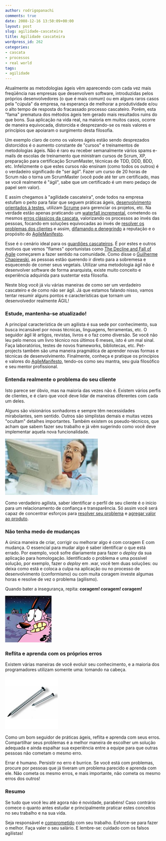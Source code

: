```yaml
---
author: rodrigopanachi
comments: true
date: 2008-12-16 13:50:09+00:00
layout: post
slug: agilidade-cascateira
title: Agilidade cascateira
wordpress_id: 262
categories:
- cascata
- processos
- real world
tags:
- agilidade
---
```


Atualmente as metodologias ágeis vêm aparecendo com cada vez mais freqüência nas empresas que desenvolvem software, introduzidas pelos próprios desenvolvedores (o que é mais comum) ou em alguns raros casos pela "cúpula" da empresa, na esperança de melhorar a produtividade e/ou o alto tempo de resposta do fracassado processo cascateiro. Porém, esta "fama" prematura dos métodos ágeis tem gerado mais resultados ruins do que bons. Sua aplicação na vida real, na maioria em muitos casos, ocorre de maneira equivocada, distorcida e desprezando-se os reais valores e princípios que apoiaram o surgimento desta filosofia.

Um exemplo claro de como os valores ágeis estão sendo desprezados distorcidos é o aumento constante de "cursos" e treinamentos de metodologias ágeis. Não é raro eu receber semanalmente vários spams e-mails de escolas de treinamento que ministram cursos de Scrum, XP, preparação para certificação ScrumMaster, técnicas de TDD, DDD, BDD, etc. Infelizmente o que estes cursos não ensinam (como todos os outros) é o verdadeiro significado de "ser ágil". Fazer um curso de 20 horas de Scrum não o torna um ScrumMaster (você pode até ter um certificado, mas se você realmente é "ágil", sabe que um certificado é um mero pedaço de papel sem valor).

E assim chegamos à "agilidade cascateira", onde todos na empresa estufam o peito para falar que seguem práticas ágeis, [desenvolvimento orientados à testes](http://pindureta.wordpress.com/2008/12/02/dialogo-imaginario-baseado-em-fatos-reais/), utilizam [Scrume](http://fmeyer.org/archives/2008/11/20/o-scrume/) para gerenciar os projetos, etc. Na verdade estão apenas praticando um [waterfall incremental](http://1up4dev.org/2008/06/waterfalling/), cometendo os mesmos [erros clássicos da cascata](http://1up4dev.org/2008/10/software-e-sobre-investimento/), valorizando os processos ao invés das pessoas, focando em soluções equivocadas ao invés de [resolver os problemas dos clientes](http://1up4dev.org/2008/11/foco-no-problema/) e assim, [difamando e denegrindo](http://1up4dev.org/2008/10/a-perpetuacao-da-especie/) a reputação e o propósito do [AgileManifesto](http://agilemanifesto.org/).

Esse é o cenário ideal para os [guardiões cascateiros](http://1up4dev.org/2008/11/os-guardioes-da-cascata/). É por estes e outros motivos que vemos "flames" oportunistas como [The Decline and Fall of Agile](http://jamesshore.com/Blog/The-Decline-and-Fall-of-Agile.html) começarem a fazer sentido na comunidade. Como disse o [Guilherme Chapiewski](http://gc.blog.br/2008/11/22/agile-indo-para-o-buraco/), as pessoas estão querendo ir direto para a sobremesa e esquecendo de comer seus vegetais. Utilizar uma metodologia ágil não é desenvolver software de forma anarquista, existe muito conceito e experiência adquirida para sustentar esta filosofia.

Neste blog você já viu várias maneiras de como ser um verdadeiro cascateiro e de como não ser ágil. Já que estamos falando nisso, vamos tentar resumir alguns pontos e características que tornam um desenvolvedor realmente ÁGIL!


### Estude, mantenha-se atualizado!


A principal característica de um agilista é sua sede por conhecimento, sua busca incansável por novas técnicas, linguagens, ferramentas, etc. O seguidor ágil lê artigos, revistas, livros e o faz como diversão. Se você não leu pelo menos um livro técnico nos últimos 6 meses, isto é um mal sinal. Faça laboratórios, testes de novos frameworks, bibliotecas, etc. Pet-projects também são uma maneira pragmática de aprender novas formas e técnicas de desenvolvimento. Finalmente, conheça e pratique os princípios e valores do [AgileManifesto](http://agilemanifesto.org/principles.html), tendo-os como seu mantra, seu guia filosófico e seu mentor profissional.


### Entenda realmente o problema do seu cliente


Isto parece ser óbvio, mas na maioria das vezes não é. Existem vários perfis de clientes, e é claro que você deve lidar de maneiras diferentes com cada um deles.

Alguns são visionários sonhadores e sempre têm necessidades mirabolantes, sem sentido. Outros são simplistas demais e muitas vezes "ocultam" detalhes importantes. Também existem os pseudo-técnicos, que acham que sabem fazer seu trabalho e já vêm sugerindo como você deve implementar aquela nova funcionalidade.

[![Reação comum quando há um problema](/images/uploads/2008/12/imagem_spam_problem-300x181.jpg)](/images/uploads/2008/12/imagem_spam_problem.jpg)

Como verdadeiro agilista, saber identificar o perfil de seu cliente é o início para um relacionamento de confiança e transparência. Só assim você será capaz de concentrar esforços para [resolver seu problema](http://1up4dev.org/2008/11/foco-no-problema/) e [agregar valor ao produto](http://1up4dev.org/2008/10/software-e-sobre-investimento/).


### Não tenha medo de mudanças


A única maneira de criar, corrigir ou melhorar algo é com coragem E com mudança. O essencial para mudar algo é saber identificar o que está errado. Por exemplo, você sofre diariamente para fazer o _deploy_ da sua aplicação para homologação. Identificado o problema e uma possível solução, por exemplo, fazer o _deploy_ em .war, você tem duas soluções: ou deixa como está e coloca a culpa na aplicação ou no processo de desenvolvimento (conformismo) ou com muita coragem investe algumas horas e resolve de vez o problema (agilismo).

Quando bater a insegurança, repita: **coragem! coragem! coragem!**

[![](/images/uploads/2008/12/coragemcaocovarde.jpg)](/images/uploads/2008/12/coragemcaocovarde.jpg)


### Reflita e aprenda com os próprios erros


Existem várias maneiras de você evoluir seu conhecimento, e a maioria dos programadores utilizam somente uma: tomando na cabeça.

[![Prego só toma na cabeça!](/images/uploads/2008/12/fotopregocomcabeca.jpg)](/images/uploads/2008/12/fotopregocomcabeca.jpg)

Como um bom seguidor de práticas ágeis, reflita e aprenda com seus erros. Compartilhar seus problemas é a melhor maneira de escolher um solução adequada e ainda espalhar sua experiência entre a equipe para que outras pessoas não cometam o mesmo erro.

Errar é humano. Persistir no erro é burrice. Se você está com problemas, procure por pessoas que já tiveram um problema parecido e aprenda com ele. Não cometa os mesmo erros, e mais importante, não cometa os mesmo erros dos outros!


### Resumo


Se tudo que você leu até agora não é novidade, parabéns! Caso contrário comece o quanto antes estudar e principalmente praticar estes conceitos no seu trabalho e na sua vida.

Seja responsável e [comprometido](http://www.velhosabio.com.br/mensagem.exibir.php?codmsg=297) com seu trabalho. Esforce-se para fazer o melhor. Faça valer o seu salário. E lembre-se: cuidado com os falsos agilistas!

